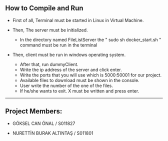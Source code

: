 ## How to Compile and Run

+ First of all, Terminal must be started in Linux in Virtual Machine.
+ Then, The server must be initialized.
    + In the directory named FileListServer the " sudo sh docker_start.sh " command must be run in the terminal

+ Then, client must be run in windows operating system.
    + After that, run dummyClient.
    + Write the ip address of the server and click enter.
    + Write the ports that you will use which is 5000:50001 for our project.
    + Available files to download must be shown in the console.
    + User write the number of the one of the files. 
    + If he/she wants to exit. X must be written and press enter.
    
<hr>


## Project Members: 

+ GÖKSEL CAN ÖNAL / S011827
  
+ NURETTİN BURAK ALTINTAŞ / S011801


